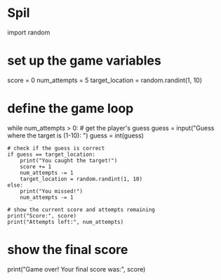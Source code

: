 # Spil
import random

# set up the game variables
score = 0
num_attempts = 5
target_location = random.randint(1, 10)

# define the game loop
while num_attempts > 0:
    # get the player's guess
    guess = input("Guess where the target is (1-10): ")
    guess = int(guess)
    
    # check if the guess is correct
    if guess == target_location:
        print("You caught the target!")
        score += 1
        num_attempts -= 1
        target_location = random.randint(1, 10)
    else:
        print("You missed!")
        num_attempts -= 1
    
    # show the current score and attempts remaining
    print("Score:", score)
    print("Attempts left:", num_attempts)

# show the final score
print("Game over! Your final score was:", score)
